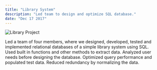 ```yaml
---
title: "Library System"
description: "Led team to design and optimize SQL database."
date: "Dec 17 2017"
---
```

![Library Project](/library_project.jpg) 

Led a team of four members, where we designed, developed, tested and implemented relational databases of a simple library system using SQL. Used built in functions and other methods to extract data. Analyzed user needs before designing the database. Optimized query performance and populated test data. Reduced redundancy by normalizing the data.